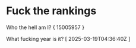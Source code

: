 # Fuck the rankings

Who the hell am I?
{ 15005957 }

What fucking year is it?
[ 2025-03-19T04:36:40Z ]

